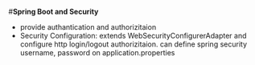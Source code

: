 #**Spring Boot and Security**
- provide authantication and authorizitaion
- Security Configuration: extends WebSecurityConfigurerAdapter and 
configure http login/logout authorizitaion. can define
spring security username, password on application.properties

